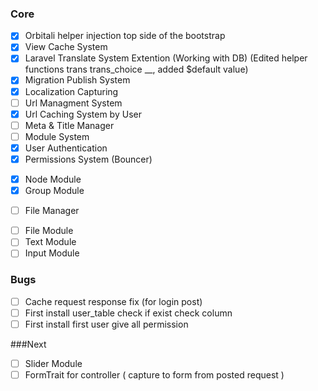 ### Core
*[x] Orbitali helper injection top side of the bootstrap
*[x] View Cache System
*[x] Laravel Translate System Extention (Working with DB) (Edited helper functions trans trans_choice __, added $default value)
*[x] Migration Publish System
*[x] Localization Capturing
*[ ] Url Managment System
*[x] Url Caching System by User 
*[ ] Meta & Title Manager
*[ ] Module System
*[x] User Authentication
*[x] Permissions System (Bouncer)
-[x] Node Module
-[x] Group Module
*[ ] File Manager
-[ ] File Module
-[ ] Text Module
-[ ] Input Module

### Bugs
*[ ] Cache request response fix (for login post)
*[ ] First install user_table check if exist check column
*[ ] First install first user give all permission

###Next
*[ ] Slider Module
*[ ] FormTrait for controller ( capture to form from posted request )
